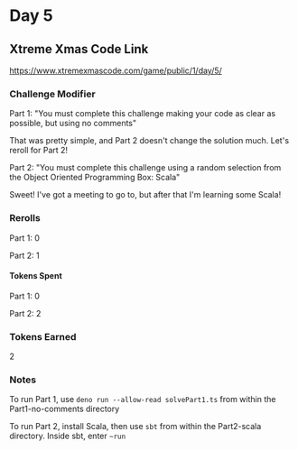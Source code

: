 # Day 5

## Xtreme Xmas Code Link

https://www.xtremexmascode.com/game/public/1/day/5/

### Challenge Modifier

Part 1: "You must complete this challenge making your code as clear as possible, but using no comments"

That was pretty simple, and Part 2 doesn't change the solution much. Let's reroll for Part 2!

Part 2: "You must complete this challenge using a random selection from the Object Oriented Programming Box: Scala"

Sweet! I've got a meeting to go to, but after that I'm learning some Scala!

### Rerolls

Part 1: 0

Part 2: 1

#### Tokens Spent

Part 1: 0

Part 2: 2

### Tokens Earned

2

### Notes

To run Part 1, use `deno run --allow-read solvePart1.ts` from within the Part1-no-comments directory

To run Part 2, install Scala, then use `sbt` from within the Part2-scala directory. Inside sbt, enter `~run`
